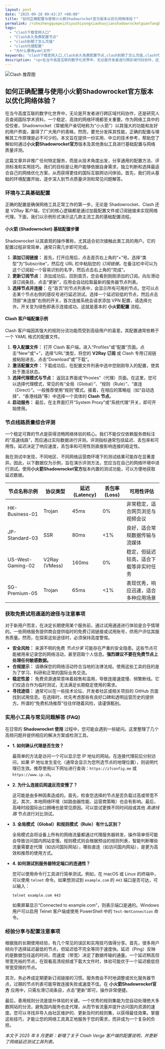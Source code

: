 ```yaml
---
layout: post
date: "2025-09-28 09:43:37 +08:00"
title: "如何正确配置与使用小火箭Shadowrocket官方版本以优化网络体验？"
permalink: /ruhezhengquepeizhiyushiyongxiaohuojianshadowrocketguanfangbanbenyiyouhuawangluotiyan/
tags:
  - "clash下载官网入口"
  - "Clash永久免费配置节点"
  - "clash到期了怎么充值"
  - "clash代理配置"
  - "为什么要用yaml文件"
keywords: "clash下载官网入口,Clash永久免费配置节点,clash到期了怎么充值,clash代理配置,为什么要用yaml文件"
description: "<p>在当今高度互联的数字化世界中，无论是开发者进行跨区域代码协作，还是研究人员查阅国际学术资料，一个稳定、高效的网络环境都至关重要。作为网络工具中的佼佼者，Shadowrocket（常被用户亲切地称为“小火箭”）以其强大的功能和友好的用户界面，赢得了广大用户的青睐。然而，要充分发挥其性能，正确的配置与理解其工作原理是必不可少的。本文旨在提供一份实用、中立的技术参考，帮助您了解如何通过<strong>小火箭Shadowrocket官方</strong>版本及其他类似工具进行基础配置与网络质量评测。</p>"
---
```


![Clash 推荐图](https://clashjd.github.io/assets/img/节点订阅地址.png)

## 如何正确配置与使用小火箭Shadowrocket官方版本以优化网络体验？

<p>在当今高度互联的数字化世界中，无论是开发者进行跨区域代码协作，还是研究人员查阅国际学术资料，一个稳定、高效的网络环境都至关重要。作为网络工具中的佼佼者，Shadowrocket（常被用户亲切地称为“小火箭”）以其强大的功能和友好的用户界面，赢得了广大用户的青睐。然而，要充分发挥其性能，正确的配置与理解其工作原理是必不可少的。本文旨在提供一份实用、中立的技术参考，帮助您了解如何通过<strong>小火箭Shadowrocket官方</strong>版本及其他类似工具进行基础配置与网络质量评测。</p>
<p>这篇文章并非推广任何特定服务，而是从技术角度出发，分享通用的配置方法、评测标准和实用技巧。我们的目标是让用户能够依据自身需求，独立判断和选择最适合自己的网络优化方案，从而获得更佳的国际互联网访问体验。首先，我们将从基础的环境配置开始，逐步深入到节点质量评测和常见问题解答。</p>
<h3>环境与工具基础配置</h3>
<p>正确的配置是确保网络工具正常工作的第一步。无论是 Shadowrocket、Clash 还是 V2Ray 客户端，它们的核心逻辑都是通过加载配置文件或订阅链接来实现网络代理。下面，我们以示例形式演示这几款主流工具的基础配置流程。</p>
<h4>小火箭 (Shadowrocket) 基础配置步骤</h4>
<p>Shadowrocket 以其直观的操作著称，尤其适合初次接触此类工具的用户。它的配置过程非常简单，通常只需几步即可完成。</p>
<ol>
    <li><strong>添加订阅链接：</strong> 首先，打开应用后，点击首页右上角的“+”号。选择“类型”为“Subscribe”，然后在 URL 栏中粘贴您的 <em>订阅链接</em>。在备注栏中可以为这个订阅起一个容易识别的名字，然后点击右上角的“完成”。</li>
    <li><strong>更新订阅节点：</strong> 添加成功后，回到首页，您会看到刚刚添加的订阅。向左滑动该订阅条目，点击“更新”，应用会自动拉取最新的服务器节点列表。</li>
    <li><strong>选择节点并连接：</strong> 在“首页”的节点列表中，会显示所有可用的节点。您可以点击某个节点右侧的感叹号进行延迟测试。选择一个延迟较低的节点，然后点击顶部“未连接”右侧的开关，首次连接系统会请求添加 VPN 配置，请选择允许。开关变为绿色即表示连接成功。这就是基本的 <strong>小火箭配置</strong> 流程。</li>
</ol>
<h4>Clash 客户端配置示例</h4>
<p>Clash 客户端因其强大的规则分流功能而受到高级用户的喜爱。其配置通常依赖于一个 YAML 格式的配置文件。</p>
<ol>
    <li><strong>导入配置文件：</strong> 打开 Clash 客户端，进入“Profiles”或“配置”页面。点击“New”或“+”，选择“URL”类型，将您的 <strong>V2Ray 订阅</strong> 或 Clash 专用订阅链接粘贴进去，点击“Download”或“下载”。</li>
    <li><strong>激活配置文件：</strong> 下载成功后，在配置文件列表中选中您刚刚导入的配置，使其处于激活状态。</li>
    <li><strong>选择代理模式与节点：</strong> 返回主界面或“Proxies”（代理）页面。在这里，您可以选择代理模式，常见的有“全局（Global）”、“规则（Rule）”、“直连（Direct）”。一般推荐使用“规则”模式。接着，在相应的策略组（如“自动选择”、“香港线路”等）中选择一个具体的 <strong>Clash 节点</strong>。</li>
    <li><strong>启动服务：</strong> 最后，在主界面打开“System Proxy”或“系统代理”开关，即可开始使用。</li>
</ol>
<h3>节点线路质量综合评测</h3>
<p>一个稳定可靠的节点是获得流畅网络体验的核心。我们不能仅仅依赖服务商标注的“高速线路”，而应通过实际数据进行评测。评测指标通常包括延迟、丢包率和可用性。延迟决定了响应速度，丢包率和可用性则直接影响连接的稳定性。</p>
<p>我在测试中发现，不同地区、不同网络运营商环境下的测试结果可能存在显著差异。因此，以下数据仅为示例，旨在演示评测方法，您应当在自己的网络环境中进行测试。使用<strong>小火箭Shadowrocket官方</strong>版本内置的测试功能，可以方便地获取延迟数据。</p>
<table>
    <thead>
        <tr>
            <th>节点名称示例</th>
            <th>协议类型</th>
            <th>延迟 (Latency)</th>
            <th>丢包率 (Loss)</th>
            <th>可用性评估</th>
        </tr>
    </thead>
    <tbody>
        <tr>
            <td>HK-Business-01</td>
            <td>Trojan</td>
            <td>45ms</td>
            <td>0%</td>
            <td>非常稳定，适合网页浏览与视频会议</td>
        </tr>
        <tr>
            <td>JP-Standard-03</td>
            <td>SSR</td>
            <td>80ms</td>
            <td>&lt;1%</td>
            <td>良好，适合常规数据传输与流媒体</td>
        </tr>
        <tr>
            <td>US-West-Gaming-02</td>
            <td>V2Ray (VMess)</td>
            <td>160ms</td>
            <td>0%</td>
            <td>稳定，但延迟较高，适合下载等非实时任务</td>
        </tr>
        <tr>
            <td>SG-Premium-05</td>
            <td>Trojan</td>
            <td>65ms</td>
            <td>&lt;1%</td>
            <td>表现优秀，响应迅速，适合多种应用场景</td>
        </tr>
    </tbody>
</table>
<h3>获取免费试用通道的途径与注意事项</h3>
<p>对于新用户而言，在决定长期使用某个服务前，通过试用通道进行体验是合乎情理的。一些网络服务提供商会提供临时的免费订阅链接或试用账号，供用户评估其服务质量。然而，在探索这些途径时，必须保持高度警惕。</p>
<ul>
    <li><strong>安全风险：</strong> 来源不明的免费 <em>节点分享</em> 可能存在严重的安全隐患。这些节点可能被用来记录您的网络活动，甚至窃取个人信息。<strong>强烈建议不要在免费节点上处理任何敏感数据。</strong></li>
    <li><strong>合规提示：</strong> 请确保您的网络活动符合当地的法律法规。使用这些工具的目的是为了学习、科研和正常的国际业务交流。</li>
    <li><strong>稳定性差：</strong> 免费资源通常意味着超售和滥用，导致连接速度慢、频繁断线。它们仅适合作为临时测试，无法满足长期稳定使用的需求。</li>
    <li><strong>寻找途径：</strong> 通常可以在一些技术论坛、开发者社区或相关项目的 GitHub 页面找到试用信息。在选择时，优先考虑那些有良好口碑和透明运营历史的提供方。所谓的“免费机场推荐”往往伴随着风险，请谨慎甄别。</li>
</ul>
<h3>实用小工具与常见问题解答 (FAQ)</h3>
<p>在日常的 <strong>Shadowrocket 使用</strong> 过程中，您可能会遇到一些疑问。这里整理了几个高频问题并提供相应的解决方案或检测工具。</p>
<ul>
    <li>
        <strong>1. 如何确认代理是否生效？</strong>
        <p>最简单的方法是访问一个可以显示您 IP 地址的网站。在连接代理前后分别访问，如果 IP 地址发生变化（通常会显示为您所选节点的地理位置），则说明代理已生效。推荐使用以下网址进行查询：<code>https://ifconfig.me</code> 或 <code>https://www.ip.sb</code>。</p>
    </li>
    <li>
        <strong>2. 为什么连接后网速反而变慢了？</strong>
        <p>这可能是由多种因素造成的。首先，检查您选择的节点是否负载过高或带宽不足。其次，本地网络环境（如路由器性能、运营商策略）也会有影响。最后，高峰时段国际出口拥堵也是常见原因。可以尝试更换不同时间段或其他 <em>高速线路</em> 节点进行对比测试。</p>
    </li>
    <li>
        <strong>3. 全局模式（Global）和规则模式（Rule）有什么区别？</strong>
        <p>全局模式会将设备上所有的网络流量都通过代理服务器转发，操作简单但可能会导致访问国内网站变慢。规则模式则会根据预设的规则列表，智能判断哪些流量需要走代理（如访问国际网站），哪些直连（如访问国内网站），是更为高效和推荐的使用方式。</p>
    </li>
    <li>
        <strong>4. 如何测试到服务器特定端口的连通性？</strong>
        <p>您可以使用命令行工具进行简单测试。例如，在 macOS 或 Linux 的终端中，可以使用 <code>telnet</code> 命令。如果想测试到 <code>example.com</code> 的 <code>443</code> 端口是否可达，可以输入：</p>
        <code>telnet example.com 443</code>
        <p>如果屏幕显示“Connected to example.com”，则表示端口是通的。Windows 用户可以启用 Telnet 客户端或使用 PowerShell 中的 <code>Test-NetConnection</code> 命令。</p>
    </li>
</ul>
<h3>经验分享与配置注意事项</h3>
<p>根据我的长期使用经验，有几个常见的误区和实用技巧值得分享。首先，很多用户倾向于选择延迟最低的节点，但延迟低不完全等同于速度快。延迟（Ping）反映的是数据包往返的时间，而速度（带宽）决定了数据传输的通量。一个延迟稍高但带宽充裕的节点，在观看高清视频或下载大文件时，体验可能优于一个延迟极低但带宽受限的节点。</p>
<p>其次，务必养成定期更新订阅链接的习惯。服务商会不时地调整或优化服务器节点，过期的节点列表可能导致连接失败或速度不佳。在 <strong>小火箭Shadowrocket官方</strong> 应用中，只需左滑订阅条目，点击“更新”即可，操作非常便捷。</p>
<p>最后，善用规则分流是提升体验的关键。一个优秀的规则集能为您自动处理绝大多数网站的分流，避免国内服务也走代理，从而节省流量并提升访问国内资源的速度。您可以寻找并导入由社区维护的、更新及时的规则集，以获得最佳效果。掌握这些技巧，才能让您的网络工具真正地服务于您的需求，而非成为一个复杂的负担。</p>
<p><em>本文于 2025 年 8 月更新：新增了关于 Clash Verge 客户端的配置说明，并更新了网络延迟测试工具列表。</em></p>